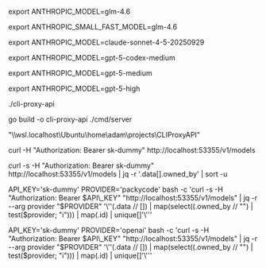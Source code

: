 export ANTHROPIC\_MODEL=glm-4.6

export ANTHROPIC\_SMALL\_FAST\_MODEL=glm-4.6

export ANTHROPIC\_MODEL=claude-sonnet-4-5-20250929

export ANTHROPIC\_MODEL=gpt-5-codex-medium

export ANTHROPIC\_MODEL=gpt-5-medium

export ANTHROPIC\_MODEL=gpt-5-high





./cli-proxy-api

go build -o cli-proxy-api ./cmd/server

"\\\\wsl.localhost\\Ubuntu\\home\\adam\\projects\\CLIProxyAPI"



curl -H "Authorization: Bearer sk-dummy" http://localhost:53355/v1/models

curl -s -H "Authorization: Bearer sk-dummy" http://localhost:53355/v1/models | jq -r '.data\[].owned\_by' | sort -u

API\_KEY='sk-dummy' PROVIDER='packycode' bash -c 'curl -s -H "Authorization: Bearer $API\_KEY" "http://localhost:53355/v1/models" | jq -r --arg provider "$PROVIDER" '\\''(.data // \[]) | map(select((.owned\_by // "") | test($provider; "i"))) | map(.id) | unique\[]'\\'''

API\_KEY='sk-dummy' PROVIDER='openai' bash -c 'curl -s -H "Authorization: Bearer $API\_KEY" "http://localhost:53355/v1/models" | jq -r --arg provider "$PROVIDER" '\\''(.data // \[]) | map(select((.owned\_by // "") | test($provider; "i"))) | map(.id) | unique\[]'\\'''

